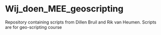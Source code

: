 # Wij_doen_MEE_geoscripting
Repository containing scripts from Dillen Bruil and Rik van Heumen. Scripts are for geo-scripting course
